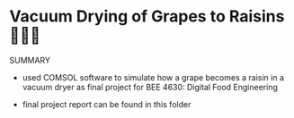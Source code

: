 # Vacuum Drying of Grapes to Raisins 🍇💨🔥
SUMMARY
- used COMSOL software to simulate how a grape becomes a raisin in a vacuum dryer as final project for BEE 4630:
  Digital Food Engineering

- final project report can be found in this folder
